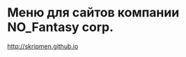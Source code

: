# Меню для сайтов компании NO_Fantasy corp.
http://skripmen.github.io


<script>
        const frame = document.getElementById("iframe1");
        // frame.addEventListener("mouseenter", () => {
        //     frame.src = ""
        // });

        function openUrl(el) {
            frame.src = el.href;
        }
    </script>
